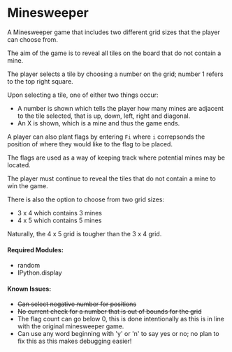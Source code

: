 # Minesweeper

A Minesweeper game that includes two different grid sizes that the player can choose from. 

The aim of the game is to reveal all tiles on the board that do not contain a mine. 

The player selects a tile by choosing a number on the grid; number 1 refers to the top right square.

Upon selecting a tile, one of either two things occur:
- A number is shown which tells the player how many mines are adjacent to the tile selected, that is up, down, left, right and diagonal.
- An X is shown, which is a mine and thus the game ends.

A player can also plant flags by entering ```Fi``` where ```i``` correpsonds the position of where they would like to the flag to be placed.

The flags are used as a way of keeping track where potential mines may be located. 

The player must continue to reveal the tiles that do not contain a mine to win the game.

There is also the option to choose from two grid sizes:
- 3 x 4 which contains 3 mines
- 4 x 5 which contains 5 mines

Naturally, the 4 x 5 grid is tougher than the 3 x 4 grid.


#### Required Modules:
- random
- IPython.display


#### Known Issues:
- ~~Can select negative number for positions~~
- ~~No current check for a number that is out of bounds for the grid~~
- The flag count can go below 0, this is done intentionally as this is in line with the original minesweeper game.
- Can use any word beginning with 'y' or 'n' to say yes or no; no plan to fix this as this makes debugging easier!
